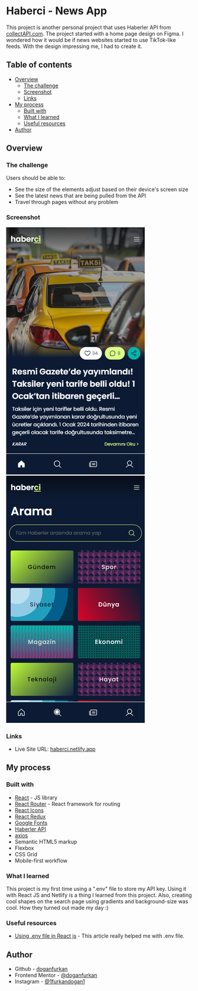 # Haberci - News App
This project is another personal project that uses Haberler API from [collectAPI.com](https://collectapi.com/tr/api/news/haberler-api). The project started with a home page design on Figma. I wondered how it would be if news websites started to use TikTok-like feeds. With the design impressing me, I had to create it.

## Table of contents

- [Overview](#overview)
  - [The challenge](#the-challenge)
  - [Screenshot](#screenshot)
  - [Links](#links)
- [My process](#my-process)
  - [Built with](#built-with)
  - [What I learned](#what-i-learned)
  - [Useful resources](#useful-resources)
- [Author](#author)

## Overview

### The challenge

Users should be able to:

- See the size of the elements adjust based on their device's screen size
- See the latest news that are being pulled from the API
- Travel through pages without any problem

### Screenshot

![Mobile Homepage](./mobileHomepage.png)
![Mobile Search Page](./mobileSearchPage.png)

### Links

- Live Site URL: [haberci.netlify.app](https://haberci.netlify.app)

## My process

### Built with

- [React](https://reactjs.org/) - JS library
- [React Router](https://reactrouter.com/en/main) - React framework for routing
- [React Icons](https://react-icons.github.io/react-icons/)
- [React Redux](https://react-redux.js.org)
- [Google Fonts](https://fonts.google.com)
- [Haberler API](https://collectapi.com/tr/api/news/haberler-api)
- [axios](https://axios-http.com)
- Semantic HTML5 markup
- Flexbox
- CSS Grid
- Mobile-first workflow

### What I learned

This project is my first time using a ".env" file to store my API key. Using it with React JS and Netlify is a thing I learned from this project.
Also, creating cool shapes on the search page using gradients and background-size was cool. How they turned out made my day :)

### Useful resources

- [Using .env file in React js](https://medium.com/how-to-react/using-env-file-in-react-js-b2714235e77e) - This article really helped me with .env file.

## Author

- Github - [doganfurkan](https://github.com/doganfurkan)
- Frontend Mentor - [@doganfurkan](https://www.frontendmentor.io/profile/doganfurkan)
- Instagram - [@1furkandogan1](https://www.instagram.com/1furkandogan1)
